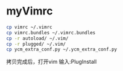 # myVimrc

```bash
cp vimrc ~/.vimrc
cp vimrc.bundles ~/.vimrc.bundles
cp -r autoload/ ~/.vim/
cp -r plugged/ ~/.vim/
cp ycm_extra_conf.py ~/.ycm_extra_conf.py
```

拷贝完成后，打开vim
输入:PlugInstall

